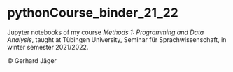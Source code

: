 # pythonCourse_binder_21_22



Jupyter notebooks of my course *Methods 1: Programming and Data Analysis*, taught at Tübingen University, Seminar für Sprachwissenschaft, in winter semester 2021/2022.

© Gerhard Jäger